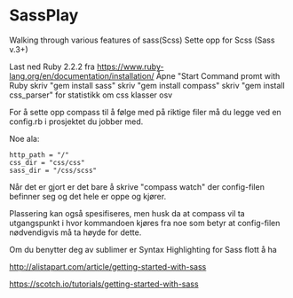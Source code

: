 # SassPlay
Walking through various features of sass(Scss)
Sette opp for Scss (Sass v.3+)

Last ned Ruby 2.2.2 fra https://www.ruby-lang.org/en/documentation/installation/
Åpne "Start Command promt with Ruby
skriv "gem install sass"
skriv "gem install compass" 
skriv "gem install css_parser" for statistikk om css klasser osv

For å sette opp compass til å følge med på riktige filer må du legge ved en config.rb i prosjektet du jobber med.

Noe ala:

	http_path = "/"
	css_dir = "css/css"
	sass_dir = "/css/scss"

Når det er gjort er det bare å skrive "compass watch" der config-filen befinner seg og det hele er oppe og kjører.

Plassering kan også spesifiseres, men husk da at compass vil ta utgangspunkt i hvor kommandoen kjøres fra noe som betyr at config-filen nødvendigvis må ta høyde for dette.

Om du benytter deg av sublimer er Syntax Highlighting for Sass flott å ha

http://alistapart.com/article/getting-started-with-sass

https://scotch.io/tutorials/getting-started-with-sass
